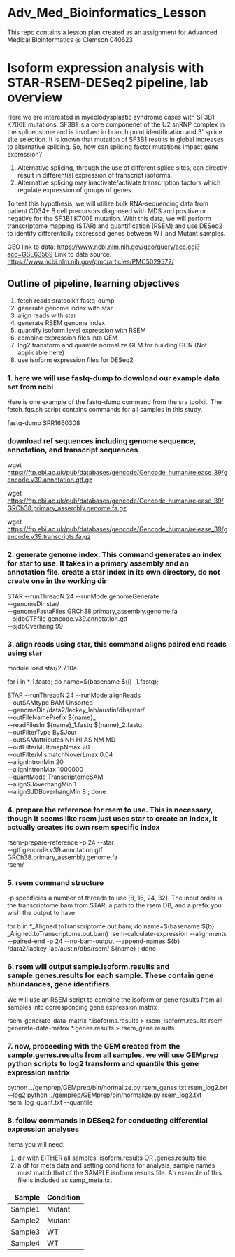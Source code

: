 # Adv_Med_Bioinformatics_Lesson
This repo contains a lesson plan created as an assignment for Advanced Medical Bioinformatics @ Clemson 040623

# Isoform expression analysis with STAR-RSEM-DESeq2 pipeline, lab overview

Here we are interested in myeolodysplastic syndrome cases with SF3B1 K700E mutations. SF3B1 is a core componenet of the U2 snRNP complex in the spliceosome and is involved in branch point identification and 3' splice site selection. It is known that mutation of SF3B1 results in global increases to alternative splicing. So, how can splicing factor mutations impact gene expression? 

1. Alternative splicing, through the use of different splice sites, can directly result in differential expression of transcript isoforms.
2. Alternative splicing may inactivate/activate transcription factors which regulate expression of groups of genes. 

To test this hypothesis, we will utilize bulk RNA-sequencing data from patient CD34+ B cell precursors diagnosed with MDS and positive or negative for the SF3B1 K700E mutation. With this data, we will perform transcriptome mapping (STAR) and quantification (RSEM) and use DESeq2 to identify differentially expressed genes between WT and Mutant samples. 

GEO link to data: https://www.ncbi.nlm.nih.gov/geo/query/acc.cgi?acc=GSE63569
Link to data source: https://www.ncbi.nlm.nih.gov/pmc/articles/PMC5029572/

## Outline of pipeline, learning objectives

1. fetch reads sratoolkit fastq-dump
2. generate genome index with star
3. align reads with star
4. generate RSEM genome index
5. quantify isoform level expression with RSEM
6. combine expression files into GEM
7. log2 transform and quantile normalize GEM for building GCN (Not applicable here)
7. use isoform expression files for DESeq2

### 1. here we will use fastq-dump to download our example data set from ncbi

Here is one example of the fastq-dump command from the sra toolkit. The fetch_fqs.sh script contains commands for all samples in this study. 

fastq-dump SRR1660308

### download ref sequences including genome sequence, annotation, and transcript sequences

wget https://ftp.ebi.ac.uk/pub/databases/gencode/Gencode_human/release_39/gencode.v39.annotation.gtf.gz

wget https://ftp.ebi.ac.uk/pub/databases/gencode/Gencode_human/release_39/GRCh38.primary_assembly.genome.fa.gz

wget https://ftp.ebi.ac.uk/pub/databases/gencode/Gencode_human/release_39/gencode.v39.transcripts.fa.gz


### 2. generate genome index. This command generates an index for star to use. It takes in a primary assembly and an annotation file. create a star index in its own directory, do not create one in the working dir


STAR --runThreadN 24 --runMode genomeGenerate \
--genomeDir star/ \
--genomeFastaFiles GRCh38.primary_assembly.genome.fa \
--sjdbGTFfile gencode.v39.annotation.gtf \
--sjdbOverhang 99


### 3. align reads using star, this command aligns paired end reads using star

module load star/2.7.10a

for i in *_1.fastq; do name=$(basename ${i} _1.fastq);

STAR --runThreadN 24 --runMode alignReads \
--outSAMtype BAM Unsorted \
--genomeDir /data2/lackey_lab/austin/dbs/star/ \
--outFileNamePrefix ${name}_ \
--readFilesIn ${name}_1.fastq ${name}_2.fastq \
--outFilterType BySJout \
--outSAMattributes NH HI AS NM MD \
--outFilterMultimapNmax 20 \
--outFilterMismatchNoverLmax 0.04 \
--alignIntronMin 20 \
--alignIntronMax 1000000 \
--quantMode TranscriptomeSAM \
--alignSJoverhangMin 1 \
--alignSJDBoverhangMin 8 ;
done


### 4. prepare the reference for rsem to use. This is necessary, though it seems like rsem just uses star to create an index, it actually creates its own rsem specific index


rsem-prepare-reference -p 24 --star \
--gtf gencode.v39.annotation.gtf \
GRCh38.primary_assembly.genome.fa \
rsem/


### 5. rsem command structure

-p specificies a number of threads to use [8, 16, 24, 32].
The input order is the transcriptome bam from STAR, a path to the rsem DB, and a prefix you wish the output to have

for b in *_Aligned.toTranscriptome.out.bam; do name=$(basename ${b} _Aligned.toTranscriptome.out.bam)
rsem-calculate-expression --alignments --paired-end -p 24 --no-bam-output --append-names ${b} /data2/lackey_lab/austin/dbs/rsem/ ${name} ;
done

### 6. rsem will output sample.isoform.results and sample.genes.results for each sample. These contain gene abundances, gene identifiers

We will use an RSEM script to combine the isoform or gene results from all samples into corresponding gene expression matrix

rsem-generate-data-matrix *.isoforms.results > rsem_isoform.results
rsem-generate-data-matrix *.genes.results > rsem_gene.results

### 7. now, proceeding with the GEM created from the sample.genes.results from all samples, we will use GEMprep python scripts to log2 transform and quantile this gene expression matrix

python ../gemprep/GEMprep/bin/normalize.py rsem_genes.txt rsem_log2.txt --log2
python ../gemprep/GEMprep/bin/normalize.py rsem_log2.txt rsem_log_quant.txt --quantile

### 8. follow commands in DESeq2 for conducting differential expression analyses

Items you will need:
1. dir with EITHER all samples .isoform.results OR .genes.results file
2. a df for meta data and setting conditions for analysis, sample names must match that of the SAMPLE.isoform.results file. An example of this file is included as samp_meta.txt

| Sample | Condition |
|-----:|---------------|
|     Sample1|Mutant|
|     Sample2|Mutant|
|     Sample3|WT|
|     Sample4|WT|
